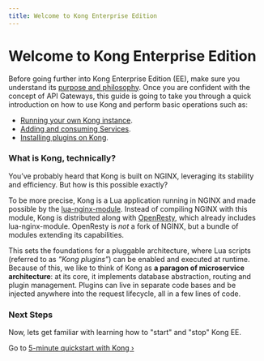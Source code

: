 ```yaml
---
title: Welcome to Kong Enterprise Edition
---
```


# Welcome to Kong Enterprise Edition

Before going further into Kong Enterprise Edition (EE), make sure you understand
its [purpose and philosophy](/about). Once you are confident with the concept
of API Gateways, this guide is going to take you through a quick introduction on
how to use Kong and perform basic operations such as:

- [Running your own Kong instance][quickstart].
- [Adding and consuming Services][configuring-a-service].
- [Installing plugins on Kong][enabling-plugins].

### What is Kong, technically?

You’ve probably heard that Kong is built on NGINX, leveraging its stability and
efficiency. But how is this possible exactly?

To be more precise, Kong is a Lua application running in NGINX and made possible
by the [lua-nginx-module](https://github.com/openresty/lua-nginx-module).
Instead of compiling NGINX with this module, Kong is distributed along with
[OpenResty](https://openresty.org/), which already includes lua-nginx-module.
OpenResty is *not* a fork of NGINX, but a bundle of modules extending
its capabilities.

This sets the foundations for a pluggable architecture, where Lua scripts
(referred to as *”Kong plugins”*) can be enabled and executed at runtime.
Because of this, we like to think of Kong as **a paragon of microservice
architecture**: at its core, it implements database abstraction, routing and
plugin management. Plugins can live in separate code bases and be injected
anywhere into the request lifecycle, all in a few lines of code.

### Next Steps

Now, lets get familiar with learning how to "start" and "stop" Kong EE.

Go to [5-minute quickstart with Kong &rsaquo;][quickstart]

[quickstart]: /docs/enterprise/{{page.kong_version}}/getting-started/quickstart
[configuring-a-service]: /docs/enterprise/{{page.kong_version}}/getting-started/configuring-a-service
[enabling-plugins]: /docs/enterprise/{{page.kong_version}}/getting-started/enabling-plugins
